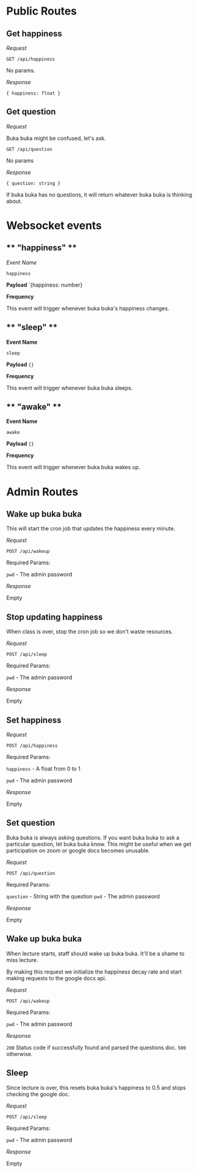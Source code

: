 # Public Routes

## **Get happiness**

_Request_

`GET /api/happiness`

No params.

_Response_

`{ happiness: float }`

## **Get question**

_Request_

Buka buka might be confused, let's ask.

`GET /api/question`

No params

_Response_

`{ question: string }`

If buka buka has no questions, it will return whatever buka buka is thinking about.

# Websocket events

## ** "happiness" **

_Event Name_

`happiness`

**Payload**
`{happiness: number}

**Frequency**

This event will trigger whenever buka buka's happiness changes.

## ** "sleep" **

**Event Name**

`sleep`

**Payload**
`{}`

**Frequency**

This event will trigger whenever buka buka sleeps.

## ** "awake" **

**Event Name**

`awake`

**Payload**
`{}`

**Frequency**

This event will trigger whenever buka buka wakes up.

# Admin Routes

## **Wake up buka buka**

This will start the cron job that updates the happiness every minute.

_Request_

`POST /api/wakeup`

Required Params:

`pwd` - The admin password

_Response_

Empty

## **Stop updating happiness**

When class is over, stop the cron job so we don't waste resources.

_Request_

`POST /api/sleep`

Required Params:

`pwd` - The admin password

_Response_

Empty

## **Set happiness**

_Request_

`POST /api/happiness`

Required Params:

`happiness` - A float from 0 to 1

`pwd` - The admin password

_Response_

Empty

## **Set question**

Buka buka is always asking questions. If you want buka buka to ask a particular question, let buka buka know. This might be useful when we get participation on zoom or google docs becomes unusable.

_Request_

`POST /api/question`

Required Params:

`question` - String with the question
`pwd` - The admin password

_Response_

Empty

## **Wake up buka buka**

When lecture starts, staff should wake up buka buka. It'll be a shame to miss lecture.

By making this request we initialize the happiness decay rate and start making requests to the google docs api.

_Request_

`POST /api/wakeup`

Required Params:

`pwd` - The admin password

_Response_

`200` Status code if successfully found and parsed the questions doc. `500` otherwise.

## **Sleep**

Since lecture is over, this resets buka buka's happiness to 0.5 and stops checking the google doc.

_Request_

`POST /api/sleep`

Required Params:

`pwd` - The admin password

_Response_

Empty
